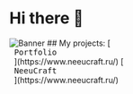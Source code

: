 # Hi there 👋
<picture>
 <source media="(prefers-color-scheme: dark)" srcset="banner.png">
 <source media="(prefers-color-scheme: light)" srcset="banner.png">
 <img alt="Banner" src="banner.png">
</picture>
## My projects:
[<kbd> <br> Portfolio <br> </kbd>](https://www.neeucraft.ru/)
[<kbd> <br> NeeuCraft <br> </kbd>](https://www.neeucraft.ru/)

